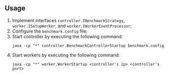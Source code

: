 ## Usage
1) Implement interfaces `controller.IBenchmarkStrategy`, `worker.ISetupWorker`, and `worker.IWorkerEventProcessor`;
2) Configure the `benchmark.config` file;
3) Start controller by executing the following command:
    ```
    java -cp "*" controller.BenchmarkControllerStartup benchmark.config
    ```
4) Start workers by executing the following command:
    ```
    java -cp "*" worker.WorkerStartup <controller's ip> <controller's port>
    ```